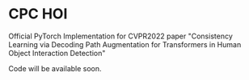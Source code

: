 # CPC HOI
Official PyTorch Implementation for CVPR2022 paper "Consistency Learning via Decoding Path Augmentation for Transformers in Human Object Interaction Detection"

Code will be available soon.
